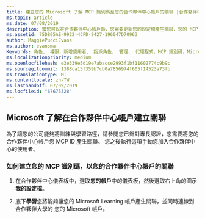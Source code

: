 ```yaml
---
title: 建立您的 Microsoft 了解 MCP 識別碼至您的合作夥伴中心帳戶的關聯 |合作夥伴中心
ms.topic: article
ms.date: 07/08/2019
description: 當您可以在合作夥伴中心帳戶時，您需要更新您的設定檔產生關聯，您的 MCP 識別碼。
ms.assetid: 75D805AE-9922-4CFD-9427-196047D70963
author: MaggiePucciEvans
ms.author: evansma
Keywords: 角色、 權限，新增使用者、 指派角色、 管理、 代理程式，MCP 識別碼，Microsoft 了解
ms.localizationpriority: medium
ms.openlocfilehash: e3e339e5d19e7abacce2993f1bf11602774c9b9c
ms.sourcegitcommit: 1388ca15f359b7cb0a7856974f605f14523a73fb
ms.translationtype: MT
ms.contentlocale: zh-TW
ms.lasthandoff: 07/09/2019
ms.locfileid: "67675328"
---
```

## <a name="associate-your-microsoft-learn-account-in-partner-center"></a>Microsoft 了解在合作夥伴中心帳戶建立關聯

為了讓您的公司能夠將訓練與學習路徑，請參閱您已針對專長認證，您需要將您的合作夥伴中心帳戶您 MCP ID 產生關聯。 您之後執行這項手動您加入合作夥伴中心的使用者。

### <a name="how-to-associate-your-mcp-id-to-your-partner-center-account"></a>如何建立您的 MCP 識別碼，以您的合作夥伴中心帳戶的關聯

1. 在合作夥伴中心儀表板中，選取**您的帳戶**中的儀表板，然後選取右上角的圖示**我的設定檔**。

2. 底下**學習**您將能夠讓您的 Microsoft Learning 帳戶產生關聯，並同時連線到合作夥伴大學的 您的 Microsoft 帳戶。